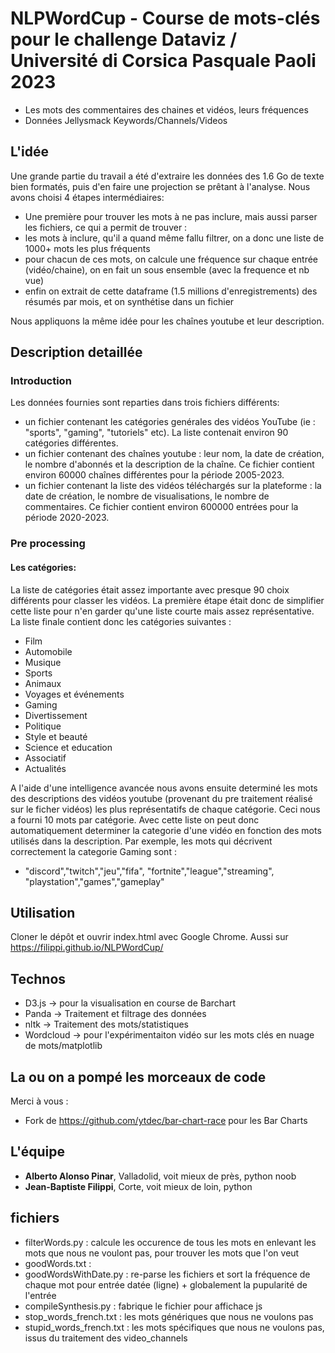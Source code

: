 # NLPWordCup - Course de mots-clés pour le challenge Dataviz / Université di Corsica Pasquale Paoli 2023

- Les mots des commentaires des chaines et vidéos, leurs fréquences
- Données Jellysmack Keywords/Channels/Videos 

## L'idée
Une grande partie du travail a été d'extraire les données des 1.6 Go de texte bien formatés, puis d'en faire une projection se prêtant à l'analyse.
Nous avons choisi 4 étapes intermédiaires:
* Une première pour trouver les mots à ne pas inclure, mais aussi parser les fichiers,  ce qui a permit de trouver :
* les mots à inclure, qu'il a quand même fallu filtrer, on a donc une liste de 1000+ mots les plus fréquents
* pour chacun de ces mots, on calcule une fréquence sur chaque entrée (vidéo/chaine), on en fait un sous ensemble (avec la frequence et nb vue)
* enfin on extrait de cette dataframe (1.5 millions d'enregistrements) des résumés par mois, et on synthétise dans un fichier 

Nous appliquons la même idée pour les chaînes youtube et leur description.

## Description detaillée

### Introduction

Les données fournies sont reparties dans trois fichiers différents:
* un fichier contenant les catégories genérales des vidéos YouTube (ie : "sports", "gaming", "tutoriels" etc). La liste contenait environ 90 catégories différentes.
* un fichier contenant des chaînes youtube : leur nom, la date de création, le nombre d'abonnés et la description de la chaîne. Ce fichier contient environ 60000 chaînes différentes pour la période 2005-2023.
* un fichier contenant la liste des vidéos téléchargés sur la plateforme : la date de création, le nombre de visualisations, le nombre de commentaires. Ce fichier contient environ 600000 entrées pour la période 2020-2023.
	
### Pre processing



#### Les catégories: ####

La liste de catégories était assez importante avec presque 90 choix différents pour classer les vidéos. La première étape était donc de simplifier cette liste pour n'en garder qu'une liste courte mais assez représentative. 
La liste finale contient donc les catégories suivantes :
* Film
* Automobile
* Musique
* Sports
* Animaux
* Voyages et événements
* Gaming
* Divertissement
* Politique
* Style et beauté
* Science et education
* Associatif
* Actualités

A l'aide d'une intelligence avancée nous avons ensuite determiné les mots des descriptions des vidéos youtube (provenant du pre traitement réalisé sur le ficher vidéos) les plus représentatifs de chaque catégorie.
Ceci nous a fourni 10 mots par catégorie. Avec cette liste on peut donc automatiquement determiner la categorie d'une vidéo en fonction des mots utilisés dans la description.
Par exemple, les mots qui décrivent correctement la categorie Gaming sont :
* "discord","twitch","jeu","fifa", "fortnite","league","streaming", "playstation","games","gameplay"



## Utilisation
Cloner le dépôt et ouvrir index.html avec Google Chrome. Aussi sur https://filippi.github.io/NLPWordCup/

## Technos
- D3.js -> pour la visualisation en course de Barchart
- Panda -> Traitement et filtrage des données
- nltk -> Traitement des mots/statistiques
- Wordcloud -> pour l'expérimentaiton vidéo sur les mots clés en nuage de mots/matplotlib


## La ou on a pompé les morceaux de code
Merci à vous :
- Fork de https://github.com/ytdec/bar-chart-race pour les Bar Charts

## L'équipe
- **Alberto Alonso Pinar**, Valladolid, voit mieux de près, python noob
- **Jean-Baptiste Filippi**, Corte, voit mieux de loin, python

## fichiers
- filterWords.py : calcule les occurence de tous les mots en enlevant les mots que nous ne voulont pas, pour trouver les mots que l'on veut
- goodWords.txt :
- goodWordsWithDate.py : re-parse les fichiers et sort la fréquence de chaque mot pour entrée datée (ligne) + globalement la pupularité de l'entrée 
- compileSynthesis.py : fabrique le fichier pour affichace js
- stop_words_french.txt : les mots génériques que nous ne voulons pas
- stupid_words_french.txt : les mots spécifiques que nous ne voulons pas, issus du traitement des video_channels